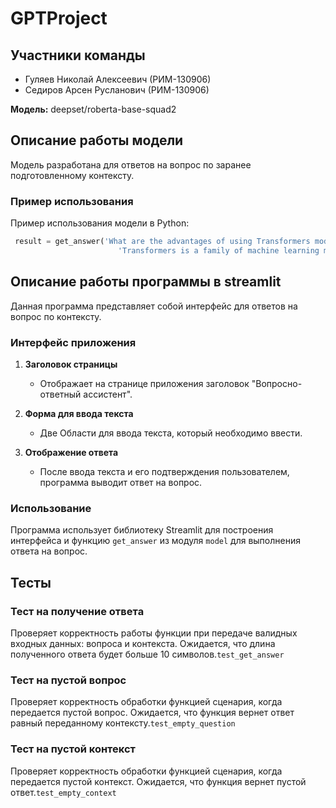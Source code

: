 # GPTProject
## Участники команды

- Гуляев Николай Алексеевич (РИМ-130906)
- Седиров Арсен Русланович (РИМ-130906)

**Модель:** deepset/roberta-base-squad2


## Описание работы модели

Модель разработана для ответов на вопрос по заранее подготовленному контексту.

### Пример использования

Пример использования модели в Python:

```python
 result = get_answer('What are the advantages of using Transformers models?',
                        'Transformers is a family of machine learning models that represent a significant step forward in natural language processing. They provide outstanding performance in tasks such as machine translation, question-answer system, text summarization and more. The advantages of using Transformers models include high accuracy, the ability to learn from large amounts of data, and the ability to apply to various text processing tasks. These models have also become the basis for many state-of-the-art NLP solutions.')

```


## Описание работы программы в streamlit

Данная программа представляет собой интерфейс для ответов на вопрос по контексту. 

### Интерфейс приложения

1. **Заголовок страницы**
   - Отображает на странице приложения заголовок "Вопросно-ответный ассистент".

2. **Форма для ввода текста**
   - Две Области для ввода текста, который необходимо ввести.

3. **Отображение ответа**
   - После ввода текста и его подтверждения пользователем, программа выводит ответ на вопрос.

### Использование

Программа использует библиотеку Streamlit для построения интерфейса и функцию `get_answer` из модуля `model` для выполнения ответа на вопрос.

## Тесты

### Тест на получение ответа

Проверяет корректность работы функции при передаче валидных входных данных: вопроса и контекста. Ожидается, что длина полученного ответа будет больше 10 символов.`test_get_answer`

### Тест на пустой вопрос

Проверяет корректность обработки функцией сценария, когда передается пустой вопрос. Ожидается, что функция вернет ответ равный переданному контексту.`test_empty_question`

### Тест на пустой контекст

Проверяет корректность обработки функцией сценария, когда передается пустой контекст. Ожидается, что функция вернет пустой ответ.`test_empty_context`

